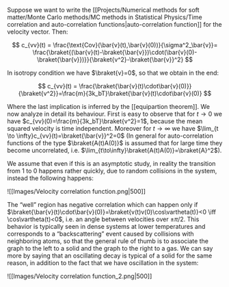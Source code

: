 Suppose we want to write the [[Projects/Numerical methods for soft matter/Monte Carlo methods/MC methods in Statistical Physics/Time correlation and auto-correlation functions|auto-correlation function]] for the velocity vector. Then:

$$ c_{vv}(t) = \frac{\text{Cov}(\bar{v}(t),\bar{v}(0))}{\sigma^2_\bar{v}}= \frac{\braket{(\bar{v}(t)-\braket{\bar{v}})\cdot(\bar{v}(0)-\braket{\bar{v}})}}{\braket{v^2}-\braket{\bar{v}}^2} $$

In isotropy condition we have $\braket{v}=0$, so that we obtain in the end:

$$ c_{vv}(t) = \frac{\braket{\bar{v}(t)\cdot\bar{v}(0)}}{\braket{v^2}}=\frac{m}{3k_bT}\braket{\bar{v}(t)\cdot\bar{v}(0)} $$

Where the last implication is inferred by the [[equipartion theorem]].
We now analyze in detail its behaviour.
First is easy to observe that for $t\to 0$ we have $c_{vv}(0)=\frac{m}{3k_bT}\braket{v^2}=1$, because the mean squared velocity is time independent. Moreover for $t \to \infty$ we have $\lim_{t \to \infty}c_{vv}(t)=\braket{\bar{v}}^2=0$ (In general for auto-correlation functions of the type $\braket{A(t)A(0)}$ is assumed that for large time they become uncorrelated, i.e. $\lim_{t\to\infty}\braket{A(t)A(0)}=\braket{A}^2$).

We assume that even if this is an asymptotic study, in reality the transition from 1 to 0 happens rather quickly, due to random collisions in the system, instead the following happens:

![[Images/Velocity correlation function.png|500]]

The “well” region has negative correlation which can happen only if $\braket{\bar{v}(t)\cdot\bar{v}(0)}=\braket{v(t)v(0)\cos\vartheta(t)}<0 \iff \cos\vartheta(t)<0$, i.e. an angle between velocities over $\pm \pi/2$. 
This behavior is typically seen in dense systems at lower temperatures and corresponds to a “backscattering” event caused by collisions with neighboring atoms, so that the general rule of thumb is to associate the graph to the left to a solid and the graph to the right to a gas.
We can say more by saying that an oscillating decay is typical of a solid for the same reason, in addition to the fact that we have oscillation in the system:

![[Images/Velocity correlation function_2.png|500]]